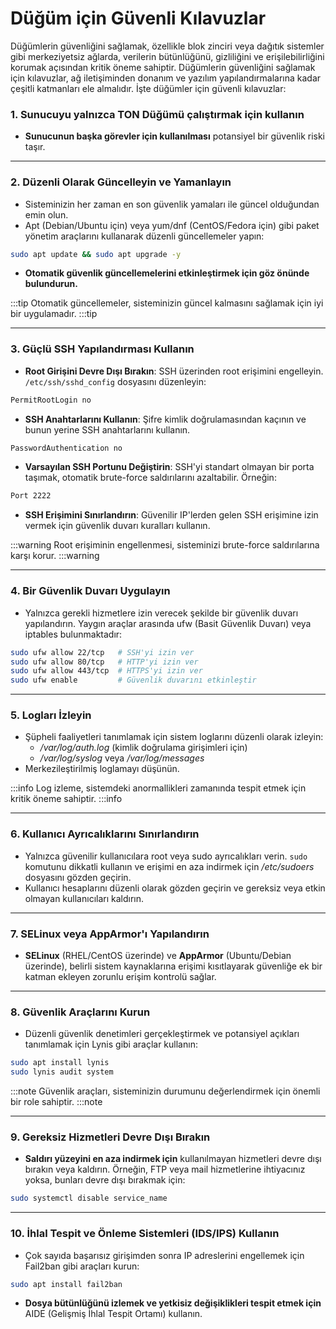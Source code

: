 # Düğüm için Güvenli Kılavuzlar

Düğümlerin güvenliğini sağlamak, özellikle blok zinciri veya dağıtık sistemler gibi merkeziyetsiz ağlarda, verilerin bütünlüğünü, gizliliğini ve erişilebilirliğini korumak açısından kritik öneme sahiptir. Düğümlerin güvenliğini sağlamak için kılavuzlar, ağ iletişiminden donanım ve yazılım yapılandırmalarına kadar çeşitli katmanları ele almalıdır. İşte düğümler için güvenli kılavuzlar:

### 1. Sunucuyu yalnızca TON Düğümü çalıştırmak için kullanın
   * **Sunucunun başka görevler için kullanılması** potansiyel bir güvenlik riski taşır.

---

### 2. Düzenli Olarak Güncelleyin ve Yamanlayın
   * Sisteminizin her zaman en son güvenlik yamaları ile güncel olduğundan emin olun.
   * Apt (Debian/Ubuntu için) veya yum/dnf (CentOS/Fedora için) gibi paket yönetim araçlarını kullanarak düzenli güncellemeler yapın:
   ```bash
   sudo apt update && sudo apt upgrade -y
   ```
   * **Otomatik güvenlik güncellemelerini etkinleştirmek için göz önünde bulundurun.**
   
   :::tip
   Otomatik güncellemeler, sisteminizin güncel kalmasını sağlamak için iyi bir uygulamadır.
   :::tip

---

### 3. Güçlü SSH Yapılandırması Kullanın
   * **Root Girişini Devre Dışı Bırakın**: SSH üzerinden root erişimini engelleyin. `/etc/ssh/sshd_config` dosyasını düzenleyin:
   ```bash
   PermitRootLogin no
   ```
   * **SSH Anahtarlarını Kullanın**: Şifre kimlik doğrulamasından kaçının ve bunun yerine SSH anahtarlarını kullanın.
   ```bash
   PasswordAuthentication no
   ```
   * **Varsayılan SSH Portunu Değiştirin**: SSH'yi standart olmayan bir porta taşımak, otomatik brute-force saldırılarını azaltabilir. Örneğin:
   ```bash
   Port 2222
   ```
   * **SSH Erişimini Sınırlandırın**: Güvenilir IP'lerden gelen SSH erişimine izin vermek için güvenlik duvarı kuralları kullanın.
   
   :::warning
   Root erişiminin engellenmesi, sisteminizi brute-force saldırılarına karşı korur.
   :::warning

---

### 4. Bir Güvenlik Duvarı Uygulayın
   * Yalnızca gerekli hizmetlere izin verecek şekilde bir güvenlik duvarı yapılandırın. Yaygın araçlar arasında ufw (Basit Güvenlik Duvarı) veya iptables bulunmaktadır:
   ```bash
   sudo ufw allow 22/tcp   # SSH'yi izin ver
   sudo ufw allow 80/tcp   # HTTP'yi izin ver
   sudo ufw allow 443/tcp  # HTTPS'yi izin ver
   sudo ufw enable         # Güvenlik duvarını etkinleştir
   ```

---

### 5. Logları İzleyin
   * Şüpheli faaliyetleri tanımlamak için sistem loglarını düzenli olarak izleyin:
     * _/var/log/auth.log_ (kimlik doğrulama girişimleri için)
     * _/var/log/syslog_ veya _/var/log/messages_
   * Merkezileştirilmiş loglamayı düşünün.
   
   :::info
   Log izleme, sistemdeki anormallikleri zamanında tespit etmek için kritik öneme sahiptir.
   :::info

---

### 6. Kullanıcı Ayrıcalıklarını Sınırlandırın
   * Yalnızca güvenilir kullanıcılara root veya sudo ayrıcalıkları verin. `sudo` komutunu dikkatli kullanın ve erişimi en aza indirmek için _/etc/sudoers_ dosyasını gözden geçirin.
   * Kullanıcı hesaplarını düzenli olarak gözden geçirin ve gereksiz veya etkin olmayan kullanıcıları kaldırın.
 
---

### 7. SELinux veya AppArmor'ı Yapılandırın
   * **SELinux** (RHEL/CentOS üzerinde) ve **AppArmor** (Ubuntu/Debian üzerinde), belirli sistem kaynaklarına erişimi kısıtlayarak güvenliğe ek bir katman ekleyen zorunlu erişim kontrolü sağlar.

---

### 8. Güvenlik Araçlarını Kurun
   * Düzenli güvenlik denetimleri gerçekleştirmek ve potansiyel açıkları tanımlamak için Lynis gibi araçlar kullanın:
   ```bash
   sudo apt install lynis
   sudo lynis audit system
   ```
   
   :::note
   Güvenlik araçları, sisteminizin durumunu değerlendirmek için önemli bir role sahiptir.
   :::note
   
---

### 9. Gereksiz Hizmetleri Devre Dışı Bırakın
   * **Saldırı yüzeyini en aza indirmek için** kullanılmayan hizmetleri devre dışı bırakın veya kaldırın. Örneğin, FTP veya mail hizmetlerine ihtiyacınız yoksa, bunları devre dışı bırakmak için:
   ```bash
   sudo systemctl disable service_name
   ```

---

### 10. İhlal Tespit ve Önleme Sistemleri (IDS/IPS) Kullanın
   * Çok sayıda başarısız girişimden sonra IP adreslerini engellemek için Fail2ban gibi araçları kurun:
   ```bash
   sudo apt install fail2ban
   ```
   * **Dosya bütünlüğünü izlemek ve yetkisiz değişiklikleri tespit etmek için** AIDE (Gelişmiş İhlal Tespit Ortamı) kullanın.
